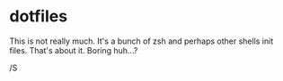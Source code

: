# dotfiles

This is not really much. It's a bunch of zsh and perhaps other shells init files.
That's about it. Boring huh...?

/S

